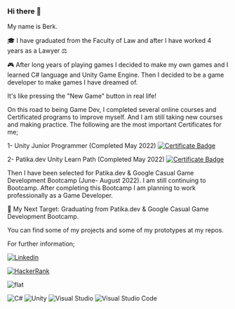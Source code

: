 ### Hi there 👋

My name is Berk. 

:mortar_board: I have graduated from the Faculty of Law and after I have worked 4 years as a Lawyer :balance_scale:

:video_game: After long years of playing games I decided to make my own games and I learned C# language and Unity Game Engine. Then I decided to be a game developer to make games I have dreamed of. 

It's like pressing the "New Game" button in real life!

On this road to being Game Dev, I completed several online courses and Certificated programs to improve myself. And I am still taking new courses and making practice. The following are the most important Certificates for me;

1- Unity Junior Programmer (Completed May 2022) [![Certificate Badge](https://img.shields.io/badge/-certificate-success)](https://www.credly.com/badges/8bf0b499-493a-43e2-944b-14ab761f00d8?source=linked_in_profile)

2- Patika.dev Unity Learn Path (Completed May 2022) [![Certificate Badge](https://img.shields.io/badge/-certificate-success)](https://app.patika.dev/certificates/PzpRQf3)

Then I have been selected for Patika.dev & Google Casual Game Development Bootcamp (June- August 2022). I am still continuing to Bootcamp. After completing this Bootcamp I am planning to work professionally as a Game Developer.

:dart: My Next Target: Graduating from Patika.dev & Google Casual Game Development Bootcamp.


You can find some of my projects and some of my prototypes at my repos.

For further information;

[![Linkedin](https://img.shields.io/badge/linkedin-%230077B5.svg?style=for-the-badge&logo=linkedin&logoColor=white)](https://www.linkedin.com/in/berk-aydemir/)
&nbsp;

[![HackerRank](https://img.shields.io/badge/-Hackerrank-2EC866?style=for-the-badge&logo=HackerRank&logoColor=white)](https://www.hackerrank.com/beerkaydemir)


![flat](https://github-profile-trophy.vercel.app/?username=aydemirberk&theme=flat)


![C#](https://img.shields.io/badge/c%23-%23239120.svg?style=for-the-badge&logo=c-sharp&logoColor=white)
![Unity](https://img.shields.io/badge/unity-%23000000.svg?style=for-the-badge&logo=unity&logoColor=white)
![Visual Studio](https://img.shields.io/badge/Visual%20Studio-5C2D91.svg?style=for-the-badge&logo=visual-studio&logoColor=white)
![Visual Studio Code](https://img.shields.io/badge/Visual%20Studio%20Code-0078d7.svg?style=for-the-badge&logo=visual-studio-code&logoColor=white)


